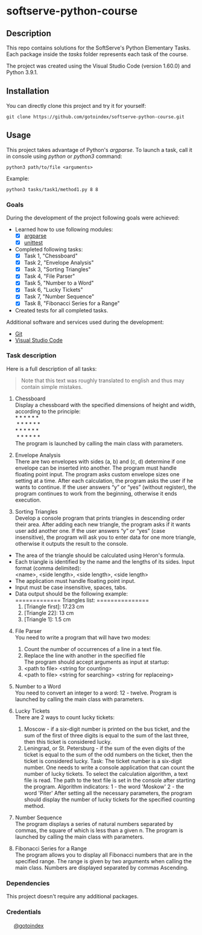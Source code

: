 # softserve-python-course

## Description

This repo contains solutions for the SoftServe's Python Elementary Tasks.  
Each package inside the *tasks* folder represents each task of the course.

The project was created using the Visual Studio Code (version 1.60.0) and Python 3.9.1.

## Installation

You can directly clone this project and try it for yourself:

    git clone https://github.com/gotoindex/softserve-python-course.git

## Usage

This project takes advantage of Python's *argparse*. To launch a task, call it in console using *python* or *python3* command:

    python3 path/to/file <arguments>

Example:

    python3 tasks/task1/method1.py 8 8

### Goals

During the development of the project following goals were achieved:
- Learned how to use following modules:
  - [x] [argparse](https://docs.python.org/3/library/argparse.html)
  - [x] [unittest](https://docs.python.org/3/library/unittest.html)
- Completed following tasks:
  - [x] Task 1, "Chessboard"
  - [x] Task 2, "Envelope Analysis"
  - [x] Task 3, "Sorting Triangles"
  - [x] Task 4, "File Parser"
  - [x] Task 5, "Number to a Word"
  - [x] Task 6, "Lucky Tickets"
  - [x] Task 7, "Number Sequence"
  - [x] Task 8, "Fibonacci Series for a Range"
- Created tests for all completed tasks.

Additional software and services used during the development:
- [Git](https://git-scm.com/)
- [Visual Studio Code](https://code.visualstudio.com/)

### Task description

Here is a full description of all tasks:

> Note that this text was roughly translated to english and thus may contain simple mistakes.

1. Chessboard  
  Display a chessboard with the specified dimensions of height and width, according to the principle:  
  \* * * * * *   
  &nbsp;* * * * * *  
  \* * * * * *   
  &nbsp;* * * * * *  
  The program is launched by calling the main class with parameters.

2. Envelope Analysis  
  There are two envelopes with sides (a, b) and (c, d) determine if one envelope can be inserted into
  another. The program must handle floating point input. The program asks
  custom envelope sizes one setting at a time. After each calculation, the program
  asks the user if he wants to continue. If the user answers “y” or “yes” (without
  register), the program continues to work from the beginning, otherwise it ends execution.

3. Sorting Triangles  
  Develop a console program that prints triangles in descending order
  their area. After adding each new triangle, the program asks if it wants
  user add another one. If the user answers “y” or “yes” (case insensitive),
  the program will ask you to enter data for one more triangle, otherwise it outputs
  the result to the console.
  - The area of the triangle should be calculated using Heron's formula.
  - Each triangle is identified by the name and the lengths of its sides.
  Input format (comma delimited):  
  \<name\>, \<side length\>, \<side length\>, \<side length\>
  - The application must handle floating point input.
  - Input must be case insensitive, spaces, tabs.
  - Data output should be the following example:  
    ============= Triangles list: ===============
    1. [Triangle first]: 17.23 сm
    2. [Triangle 22]: 13 cm
    3. [Triangle 1]: 1.5 cm

4. File Parser  
  You need to write a program that will have two modes:  
    1. Count the number of occurrences of a line in a text file.
    2. Replace the line with another in the specified file  
  The program should accept arguments as input at startup:  
    1. \<path to file\> \<string for counting\>
    2. \<path to file\> \<string for searching\> \<string for replaceing\>

5. Number to a Word  
  You need to convert an integer to a word: 12 - twelve. Program
  is launched by calling the main class with parameters.

6. Lucky Tickets  
  There are 2 ways to count lucky tickets:
    1. Moscow - if a six-digit number is printed on the bus ticket, and the sum of the first
      of three digits is equal to the sum of the last three, then this ticket is considered lucky.
    2. Leningrad, or St. Petersburg - if the sum of the even digits of the ticket is equal to the sum of the odd
      numbers on the ticket, then the ticket is considered lucky.
  Task:
    The ticket number is a six-digit number. One needs to write a console application that can
    count the number of lucky tickets. To select the calculation algorithm, a text file is read.
    The path to the text file is set in the console after starting the program. Algorithm indicators:
    1 - the word 'Moskow'
    2 - the word 'Piter'
    After setting all the necessary parameters, the program should display the number of
    lucky tickets for the specified counting method.

7. Number Sequence  
  The program displays a series of natural numbers separated by commas, the square of which is less than a given
  n. The program is launched by calling the main class with parameters.

8. Fibonacci Series for a Range  
  The program allows you to display all Fibonacci numbers that are in the specified range.
  The range is given by two arguments when calling the main class. Numbers are displayed separated by commas
  Ascending. 

### Dependencies

This project doesn't require any additional packages.
    
### Credentials
 
[<img src="https://avatars0.githubusercontent.com/u/49559296?s=460&v=4" width="16" height="16" />](https://github.com/gotoindex) [@gotoindex](https://github.com/gotoindex)
